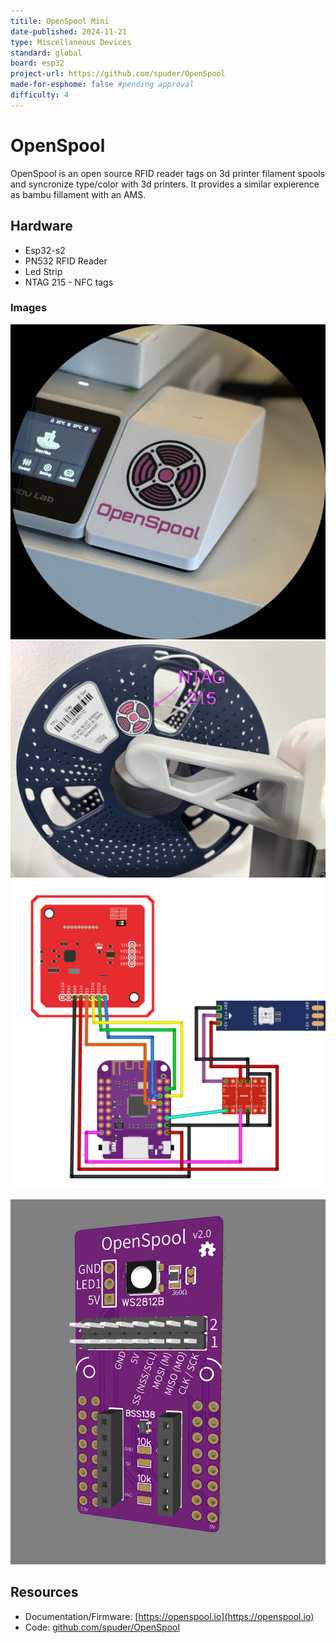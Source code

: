 ```yaml
---
titile: OpenSpool Mini
date-published: 2024-11-21
type: Miscellaneous Devices
standard: global
board: esp32
project-url: https://github.com/spuder/OpenSpool
made-for-esphome: false #pending approval
difficulty: 4
---
```


# OpenSpool

OpenSpool is an open source RFID reader tags on 3d printer filament spools and syncronize type/color with 3d printers. It provides a similar expierence as bambu fillament with an AMS.

## Hardware

- Esp32-s2
- PN532 RFID Reader
- Led Strip
- NTAG 215 - NFC tags

### Images

![OpenSpool Mini](./OpenSpoolMini.jpg "OpenSpool Mini")
![NFC](./NFC3.png "NFC Tag Placement")
![Wiring Diagram](./OpenSpoolMiniWiringDiagram.png "Wiring Diagram")  

![PCB](./PCB.png "PCB")

## Resources
- Documentation/Firmware: [https://openspool.io](https://openspool.io)
- Code: [github.com/spuder/OpenSpool](https://github.com/spuder/OpenSpool)
